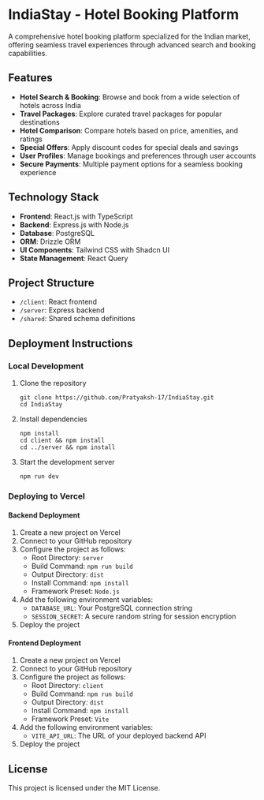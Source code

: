 # IndiaStay - Hotel Booking Platform

A comprehensive hotel booking platform specialized for the Indian market, offering seamless travel experiences through advanced search and booking capabilities.

## Features

- **Hotel Search & Booking**: Browse and book from a wide selection of hotels across India
- **Travel Packages**: Explore curated travel packages for popular destinations
- **Hotel Comparison**: Compare hotels based on price, amenities, and ratings
- **Special Offers**: Apply discount codes for special deals and savings
- **User Profiles**: Manage bookings and preferences through user accounts
- **Secure Payments**: Multiple payment options for a seamless booking experience

## Technology Stack

- **Frontend**: React.js with TypeScript
- **Backend**: Express.js with Node.js
- **Database**: PostgreSQL
- **ORM**: Drizzle ORM
- **UI Components**: Tailwind CSS with Shadcn UI
- **State Management**: React Query

## Project Structure

- `/client`: React frontend
- `/server`: Express backend
- `/shared`: Shared schema definitions

## Deployment Instructions

### Local Development

1. Clone the repository
   ```
   git clone https://github.com/Pratyaksh-17/IndiaStay.git
   cd IndiaStay
   ```

2. Install dependencies
   ```
   npm install
   cd client && npm install
   cd ../server && npm install
   ```

3. Start the development server
   ```
   npm run dev
   ```

### Deploying to Vercel

#### Backend Deployment

1. Create a new project on Vercel
2. Connect to your GitHub repository
3. Configure the project as follows:
   - Root Directory: `server`
   - Build Command: `npm run build`
   - Output Directory: `dist`
   - Install Command: `npm install`
   - Framework Preset: `Node.js`
4. Add the following environment variables:
   - `DATABASE_URL`: Your PostgreSQL connection string
   - `SESSION_SECRET`: A secure random string for session encryption
5. Deploy the project

#### Frontend Deployment

1. Create a new project on Vercel
2. Connect to your GitHub repository
3. Configure the project as follows:
   - Root Directory: `client`
   - Build Command: `npm run build`
   - Output Directory: `dist`
   - Install Command: `npm install`
   - Framework Preset: `Vite`
4. Add the following environment variables:
   - `VITE_API_URL`: The URL of your deployed backend API
5. Deploy the project

## License

This project is licensed under the MIT License.